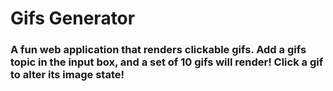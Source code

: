 # Gifs Generator

### A fun web application that renders clickable gifs. Add a gifs topic in the input box, and a set of 10 gifs will render! Click a gif to alter its image state!
